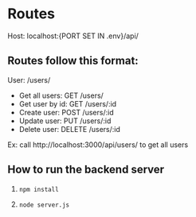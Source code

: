 # Routes

Host: localhost:{PORT SET IN .env}/api/

## Routes follow this format:

User: /users/
- Get all users: GET /users/
- Get user by id: GET /users/:id
- Create user: POST /users/:id
- Update user: PUT /users/:id
- Delete user: DELETE /users/:id


Ex: call http://localhost:3000/api/users/ to get all users


## How to run the backend server

1. `npm install`

2. `node server.js`